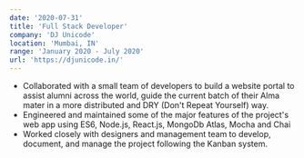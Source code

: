 ```yaml
---
date: '2020-07-31'
title: 'Full Stack Developer'
company: 'DJ Unicode'
location: 'Mumbai, IN'
range: 'January 2020 - July 2020'
url: 'https://djunicode.in/'
---
```


- Collaborated with a small team of developers to build a website portal to assist alumni across the world, guide the current batch of their Alma mater in a more distributed and DRY (Don't Repeat Yourself) way.
- Engineered and maintained some of the major features of the project's web app using ES6, Node.js, React.js, MongoDb Atlas, Mocha and Chai
- Worked closely with designers and management team to develop, document, and manage the project following the Kanban system.
